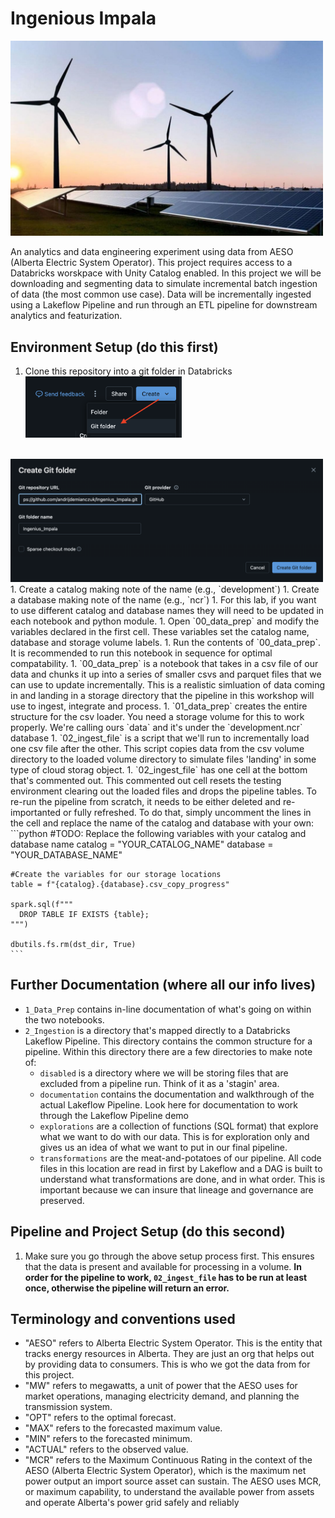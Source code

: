 # Ingenious Impala
<img src="Images/Renewable-energy-Cover-Image-1080x675.jpg" width=500>

An analytics and data engineering experiment using data from AESO (Alberta Electric System Operator). This project requires access to a Databricks worskpace with Unity Catalog enabled. In this project we will be downloading and segmenting data to simulate incremental batch ingestion of data (the most common use case). Data will be incrementally ingested using a Lakeflow Pipeline and run through an ETL pipeline for downstream analytics and featurization.

## Environment Setup (do this first)
1. Clone this repository into a git folder in Databricks <br/>
<img src="Images/git_folder_import.png" width=250><br/><br/>
<img src="Images/git_folder_dialog.png" width=500>
1. Create a catalog making note of the name (e.g., `development`)
1. Create a database making note of the name (e.g., `ncr`)
1. For this lab, if you want to use different catalog and database names they will need to be updated in each notebook and python module.
1. Open `00_data_prep` and modify the variables declared in the first cell. These variables set the catalog name, database and storage volume labels.
1. Run the contents of `00_data_prep`. It is recommended to run this notebook in sequence for optimal compatability.
1. `00_data_prep` is a notebook that takes in a csv file of our data and chunks it up into a series of smaller csvs and parquet files that we can use to update incrementally. This is a realistic simluation of data coming in and landing in a storage directory that the pipeline in this workshop will use to ingest, integrate and process.
    1. `01_data_prep` creates the entire structure for the csv loader. You need a storage volume for this to work properly. We're calling ours `data` and it's under the `development.ncr` database
    1. `02_ingest_file` is a script that we'll run to incrementally load one csv file after the other. This script copies data from the csv volume directory to the loaded volume directory to simulate files 'landing' in some type of cloud storag object.
    1. `02_ingest_file` has one cell at the bottom that's commented out. This commented out cell resets the testing environment clearing out the loaded files and drops the pipeline tables. To re-run the pipeline from scratch, it needs to be either deleted and re-importanted or fully refreshed. To do that, simply uncomment the lines in the cell and replace the name of the catalog and database with your own:
    ```python
    #TODO: Replace the following variables with your catalog and database name
    catalog = "YOUR_CATALOG_NAME"
    database = "YOUR_DATABASE_NAME"

    #Create the variables for our storage locations
    table = f"{catalog}.{database}.csv_copy_progress"

    spark.sql(f"""
      DROP TABLE IF EXISTS {table};
    """)

    dbutils.fs.rm(dst_dir, True)
    ```

## Further Documentation (where all our info lives)
* `1_Data_Prep` contains in-line documentation of what's going on within the two notebooks.
* `2_Ingestion` is a directory that's mapped directly to a Databricks Lakeflow Pipeline. This directory contains the common structure for a pipeline. Within this directory there are a few directories to make note of:
  * `disabled` is a directory where we will be storing files that are excluded from a pipeline run. Think of it as a 'stagin' area.
  * `documentation` contains the documentation and walkthrough of the actual Lakeflow Pipeline. Look here for documentation to work through the Lakeflow Pipeline demo
  * `explorations` are a collection of functions (SQL format) that explore what we want to do with our data. This is for exploration only and gives us an idea of what we want to put in our final pipeline.
  * `transformations` are the meat-and-potatoes of our pipeline. All code files in this location are read in first by Lakeflow and a DAG is built to understand what transformations are done, and in what order. This is important because we can insure that lineage and governance are preserved.



## Pipeline and Project Setup (do this second)
1. Make sure you go through the above setup process first. This ensures that the data is present and available for processing in a volume. **In order for the pipeline to work, `02_ingest_file` has to be run at least once, otherwise the pipeline will return an error.**

## Terminology and conventions used
* "AESO" refers to Alberta Electric System Operator. This is the entity that tracks energy resources in Alberta. They are just an org that helps out by providing data to consumers. This is who we got the data from for this project.
* "MW" refers to megawatts, a unit of power that the AESO uses for market operations, managing electricity demand, and planning the transmission system.
* "OPT" refers to the optimal forecast.
* "MAX" refers to the forecasted maximum value.
* "MIN" refers to the forecasted minimum.
* "ACTUAL" refers to the observed value.
* "MCR" refers to the Maximum Continuous Rating in the context of the AESO (Alberta Electric System Operator), which is the maximum net power output an import source asset can sustain. The AESO uses MCR, or maximum capability, to understand the available power from assets and operate Alberta's power grid safely and reliably
